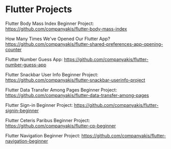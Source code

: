 # Flutter Projects

Flutter Body Mass Index Beginner Project:
https://github.com/companyakis/flutter-body-mass-index

How Many Times We've Opened Our Flutter App?
https://github.com/companyakis/flutter-shared-preferences-app-opening-counter

Flutter Number Guess App:
https://github.com/companyakis/flutter-number-guess-app

Flutter Snackbar User Info Beginner Project:
https://github.com/companyakis/flutter-snackbar-userinfo-project

Flutter Data Transfer Among Pages Beginner Project:
https://github.com/companyakis/flutter-data-transfer-among-pages

Flutter Sign-in Beginner Project:
https://github.com/companyakis/flutter-signin-beginner

Flutter Ceteris Paribus Beginner Project:
https://github.com/companyakis/flutter-cp-beginner

Flutter Navigation Beginner Project:
https://github.com/companyakis/flutter-navigation-beginner
